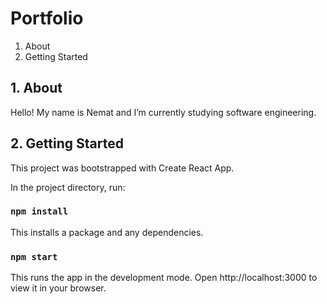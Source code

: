 # Portfolio

1. About 
2. Getting Started

## 1. About 
Hello! My name is Nemat and I’m currently studying software engineering. 

## 2. Getting Started
This project was bootstrapped with Create React App.

In the project directory, run:

### `npm install`

This installs a package and any dependencies.

### `npm start`

This runs the app in the development mode.
Open http://localhost:3000 to view it in your browser.
